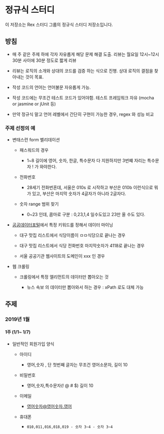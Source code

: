 # 정규식 스터디

이 저장소는 Rex 스터디 그룹의 정규식 스터디 저장소입니다. 
 
## 방침

- 매 주 같은 주제 하에 각자 자유롭게 해당 문제 해결 도출. 리뷰는 월요일 12시~12시 30분 사이에 30분 정도로 짧게 리뷰

- 리뷰는 로직의 소개와 상대의 코드를 검증 하는 식으로 진행. 상대 로직의 결점을 찾아내는 것이 목표.

- 작성 코드의 언어는 언어불문 자유롭게 가능.

- 작성 코드에는 무조건 테스트 코드가 있어야함. 테스트 프레임워크 자유 (mocha or jasmine or jUnit 등)

- 만약 정규식 말고 언어 레벨에서 간단히 구현이 가능한 경우, regex 와 성능 비교


### 주제 선정의 예


- 변태스런 form 벨리데이션 

    - 패스워드의 경우
	 
        - 1~8 길이에 영어, 숫자, 한글, 특수문자 다 지원하지만 3번쨰 자리는 특수문자 ! 가 와야한다.
		 
    - 전화번호
     
        - 28세기 전화번혼데, 서울은 010s 로 시작하고 부산은 010b 이런식으로 뭐가 있고, 부산은 마지막 숫자가 4글자가 아니라 2글자다.
		
    - 숫자 range 범위 찾기
 
        - 0~23 인데, 콤마로 구분 : 0,23,1,4  일수도있고 23만 올 수도 있다.
	

- [공공데이터포털](https://www.data.go.kr/)에서 특정 키워드를 정해서 데이터 마이닝

    - 대구 맛집 리스트에서 식당이름이 ㅁㅁ식당으로 끝나는 경우
       
    - 대구 맛집 리스트에서 식당 전화번호 마지막숫자가 4118로 끝나는 경우
		 
    - 서울 공공기관 웹사이트의 도메인이 xxx 인 경우 
	
- 웹 크롤링
 
    - 크롤링에서 특정 엘리먼트의 데이터만 뽑아오는 것

        - <span id="news-head">뉴스 속보</span> 의 데이터만 뽑아와서 하는 경우 : xPath 로도 대체 가능




## 주제

### 2019년 1월

#### 1주 (1/1~ 1/7)
	
- 일반적인 회원가입 양식

    - 아이디
 
        - 영어,숫자 , 단 첫번째 글자는 무조건 영어소문자, 길이 10
         
    - 비밀번호
     
        - 영어,숫자,특수문자(! @ # $) 길이 10
         
    - 이메일
 
        - 영어숫자@영어숫자.영어
     
    - 휴대폰
             
        - ```010,011,016,018,019 - 숫자 3~4 - 숫자 3~4```


